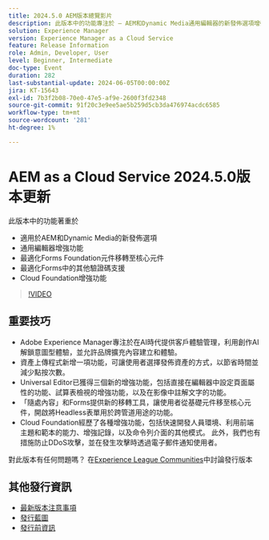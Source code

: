 ```yaml
---
title: 2024.5.0 AEM版本總覽影片
description: 此版本中的功能專注於 — AEM和Dynamic Media通用編輯器的新發佈選項增強功能最適化Forms基礎元件到核心元件的移轉最適化Forms雲端基礎增強功能中的其他驗證碼支援
solution: Experience Manager
version: Experience Manager as a Cloud Service
feature: Release Information
role: Admin, Developer, User
level: Beginner, Intermediate
doc-type: Event
duration: 282
last-substantial-update: 2024-06-05T00:00:00Z
jira: KT-15643
exl-id: 7b3f2b08-70e0-47e5-af9e-2600f3fd2348
source-git-commit: 91f20c3e9ee5ae5b259d5cb3da476974acdc6585
workflow-type: tm+mt
source-wordcount: '281'
ht-degree: 1%

---
```


# AEM as a Cloud Service 2024.5.0版本更新

此版本中的功能著重於

* 適用於AEM和Dynamic Media的新發佈選項
* 通用編輯器增強功能
* 最適化Forms Foundation元件移轉至核心元件
* 最適化Forms中的其他驗證碼支援
* Cloud Foundation增強功能

>[!VIDEO](https://video.tv.adobe.com/v/3448073/?learn=on&captions=chi_hant)

## 重要技巧

* Adobe Experience Manager專注於在AI時代提供客戶體驗管理，利用創作AI解鎖意圖型體驗，並允許品牌擴充內容建立和體驗。
* 資產上傳程式新增一項功能，可讓使用者選擇發佈資產的方式，以節省時間並減少點按次數。
* Universal Editor已獲得三個新的增強功能，包括直接在編輯器中設定頁面屬性的功能、試算表檢視的增強功能，以及在影像中註解文字的功能。
* 「隨處內容」和Forms提供新的移轉工具，讓使用者從基礎元件移至核心元件，開啟將Headless表單用於跨管道用途的功能。
* Cloud Foundation經歷了各種增強功能，包括快速開發人員環境、利用前端主題和範本的能力、增強記錄，以及命令列介面的其他模式。 此外，我們也有措施防止DDoS攻擊，並在發生攻擊時透過電子郵件通知使用者。


對此版本有任何問題嗎？  在[Experience League Communities](https://adobe.ly/44Ofo8H)中討論發行版本

## 其他發行資訊

* [最新版本注意事項](https://experienceleague.adobe.com/docs/experience-manager-cloud-service/content/release-notes/home.html?lang=zh-Hant)
* [發行藍圖](https://experienceleague.adobe.com/docs/experience-manager-release-information/aem-release-updates/update-releases-roadmap.html?lang=zh-Hant)
* [發行前資訊](https://experienceleague.adobe.com/docs/experience-manager-cloud-service/content/release-notes/prerelease.html?lang=zh-Hant)
